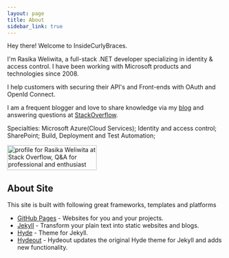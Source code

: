 ```yaml
---
layout: page
title: About
sidebar_link: true
---
```


Hey there! Welcome to InsideCurlyBraces. 

I'm Rasika Weliwita, a full-stack .NET developer specializing in identity & access control. I have been working with Microsoft products and technologies since 2008.

I help customers with securing their API's and Front-ends with OAuth and OpenId Connect.

I am a frequent blogger and love to share knowledge via my [blog](http://blog.weliwita.com/) and answering questions at [StackOverflow](https://stackoverflow.com/users/2032151/rawel).


Specialties: Microsoft Azure(Cloud Services); Identity and access control; SharePoint; Build, Deployment and Test Automation;

<a href="https://stackoverflow.com/users/2032151/rawel">
<img src="https://stackoverflow.com/users/flair/2032151.png?theme=clean" width="208" height="58" alt="profile for Rasika Weliwita at Stack Overflow, Q&amp;A for professional and enthusiast programmers" title="profile for Rasika Weliwita at Stack Overflow, Q&amp;A for professional and enthusiast programmers">
</a>


## About Site
This site is built with following great frameworks, templates and platforms
* [GitHub Pages](https://pages.github.com/) - Websites for you and your projects.
* [Jekyll](http://jekyllrb.com) - Transform your plain text into static websites and blogs.
* [Hyde](http://hyde.getpoole.com) - Theme for Jekyll.
* [Hydeout](https://github.com/fongandrew/hydeout) - Hydeout updates the original Hyde theme for Jekyll and adds new functionality.